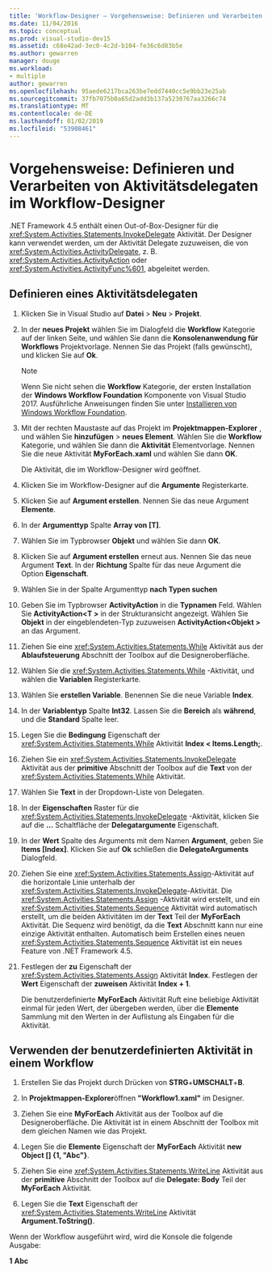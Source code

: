 ```yaml
---
title: 'Workflow-Designer – Vorgehensweise: Definieren und Verarbeiten von aktivitätsdelegaten'
ms.date: 11/04/2016
ms.topic: conceptual
ms.prod: visual-studio-dev15
ms.assetid: c68e42ad-3ec0-4c2d-b104-fe36c6d83b5e
ms.author: gewarren
manager: douge
ms.workload:
- multiple
author: gewarren
ms.openlocfilehash: 95aede6217bca263be7edd7440cc5e9bb23e25ab
ms.sourcegitcommit: 37fb7075b0a65d2add3b137a5230767aa3266c74
ms.translationtype: MT
ms.contentlocale: de-DE
ms.lasthandoff: 01/02/2019
ms.locfileid: "53908461"
---
```

# <a name="how-to-define-and-consume-activity-delegates-in-the-workflow-designer"></a>Vorgehensweise: Definieren und Verarbeiten von Aktivitätsdelegaten im Workflow-Designer

.NET Framework 4.5 enthält einen Out-of-Box-Designer für die <xref:System.Activities.Statements.InvokeDelegate> Aktivität. Der Designer kann verwendet werden, um der Aktivität Delegate zuzuweisen, die von <xref:System.Activities.ActivityDelegate>, z. B. <xref:System.Activities.ActivityAction> oder <xref:System.Activities.ActivityFunc%601>, abgeleitet werden.

## <a name="define-an-activity-delegate"></a>Definieren eines Aktivitätsdelegaten

1. Klicken Sie in Visual Studio auf **Datei** > **Neu** > **Projekt**.

2. In der **neues Projekt** wählen Sie im Dialogfeld die **Workflow** Kategorie auf der linken Seite, und wählen Sie dann die **Konsolenanwendung für Workflows** Projektvorlage. Nennen Sie das Projekt (falls gewünscht), und klicken Sie auf **Ok**.

   > [!NOTE]
   > Wenn Sie nicht sehen die **Workflow** Kategorie, der ersten Installation der **Windows Workflow Foundation** Komponente von Visual Studio 2017. Ausführliche Anweisungen finden Sie unter [Installieren von Windows Workflow Foundation](developing-applications-with-the-workflow-designer.md#install-windows-workflow-foundation).

3. Mit der rechten Maustaste auf das Projekt im **Projektmappen-Explorer** , und wählen Sie **hinzufügen** > **neues Element**. Wählen Sie die **Workflow** Kategorie, und wählen Sie dann die **Aktivität** Elementvorlage. Nennen Sie die neue Aktivität **MyForEach.xaml** und wählen Sie dann **OK**.

   Die Aktivität, die im Workflow-Designer wird geöffnet.

4. Klicken Sie im Workflow-Designer auf die **Argumente** Registerkarte.

5. Klicken Sie auf **Argument erstellen**. Nennen Sie das neue Argument **Elemente**.

6. In der **Argumenttyp** Spalte **Array von [T]**.

7. Wählen Sie im Typbrowser **Objekt** und wählen Sie dann **OK**.

8. Klicken Sie auf **Argument erstellen** erneut aus. Nennen Sie das neue Argument **Text**. In der **Richtung** Spalte für das neue Argument die Option **Eigenschaft**.

9. Wählen Sie in der Spalte Argumenttyp **nach Typen suchen**

10. Geben Sie im Typbrowser **ActivityAction** in die **Typnamen** Feld. Wählen Sie **ActivityAction\<T >** in der Strukturansicht angezeigt. Wählen Sie **Objekt** in der eingeblendeten-Typ zuzuweisen **ActivityAction\<Objekt >** an das Argument.

11. Ziehen Sie eine <xref:System.Activities.Statements.While> Aktivität aus der **Ablaufsteuerung** Abschnitt der Toolbox auf die Designeroberfläche.

12. Wählen Sie die <xref:System.Activities.Statements.While> -Aktivität, und wählen die **Variablen** Registerkarte.

13. Wählen Sie **erstellen Variable**. Benennen Sie die neue Variable **Index**.

14. In der **Variablentyp** Spalte **Int32**. Lassen Sie die **Bereich** als **während**, und die **Standard** Spalte leer.

15. Legen Sie die **Bedingung** Eigenschaft der <xref:System.Activities.Statements.While> Aktivität **Index < Items.Length;**.

16. Ziehen Sie ein <xref:System.Activities.Statements.InvokeDelegate> Aktivität aus der **primitive** Abschnitt der Toolbox auf die **Text** von der <xref:System.Activities.Statements.While> Aktivität.

17. Wählen Sie **Text** in der Dropdown-Liste von Delegaten.

18. In der **Eigenschaften** Raster für die <xref:System.Activities.Statements.InvokeDelegate> -Aktivität, klicken Sie auf die **...**  Schaltfläche der **Delegatargumente** Eigenschaft.

19. In der **Wert** Spalte des Arguments mit dem Namen **Argument**, geben Sie **Items [Index]**. Klicken Sie auf **Ok** schließen die **DelegateArguments** Dialogfeld.

20. Ziehen Sie eine <xref:System.Activities.Statements.Assign>-Aktivität auf die horizontale Linie unterhalb der <xref:System.Activities.Statements.InvokeDelegate>-Aktivität. Die <xref:System.Activities.Statements.Assign> -Aktivität wird erstellt, und ein <xref:System.Activities.Statements.Sequence> Aktivität wird automatisch erstellt, um die beiden Aktivitäten im der **Text** Teil der **MyForEach** Aktivität. Die Sequenz wird benötigt, da die **Text** Abschnitt kann nur eine einzige Aktivität enthalten. Automatisch beim Erstellen eines neuen <xref:System.Activities.Statements.Sequence> Aktivität ist ein neues Feature von .NET Framework 4.5.

21. Festlegen der **zu** Eigenschaft der <xref:System.Activities.Statements.Assign> Aktivität **Index**. Festlegen der **Wert** Eigenschaft der **zuweisen** Aktivität **Index + 1**.

    Die benutzerdefinierte **MyForEach** Aktivität Ruft eine beliebige Aktivität einmal für jeden Wert, der übergeben werden, über die **Elemente** Sammlung mit den Werten in der Auflistung als Eingaben für die Aktivität.

## <a name="use-the-custom-activity-in-a-workflow"></a>Verwenden der benutzerdefinierten Aktivität in einem Workflow

1.  Erstellen Sie das Projekt durch Drücken von **STRG**+**UMSCHALT**+**B**.

2.  In **Projektmappen-Explorer**öffnen **"Workflow1.xaml"** im Designer.

3.  Ziehen Sie eine **MyForEach** Aktivität aus der Toolbox auf die Designeroberfläche. Die Aktivität ist in einem Abschnitt der Toolbox mit dem gleichen Namen wie das Projekt.

4.  Legen Sie die **Elemente** Eigenschaft der **MyForEach** Aktivität **new Object [] {1, "Abc"}**.

5.  Ziehen Sie eine <xref:System.Activities.Statements.WriteLine> Aktivität aus der **primitive** Abschnitt der Toolbox auf die **Delegate: Body** Teil der **MyForEach** Aktivität.

6.  Legen Sie die **Text** Eigenschaft der <xref:System.Activities.Statements.WriteLine> Aktivität **Argument.ToString()**.

Wenn der Workflow ausgeführt wird, wird die Konsole die folgende Ausgabe:

**1**
**Abc**